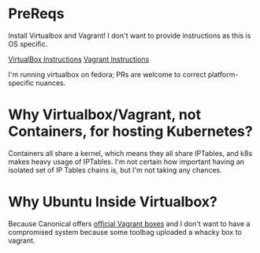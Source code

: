 # PreReqs
Install Virtualbox and Vagrant! I don't want to provide instructions as this is OS specific.

[VirtualBox Instructions](https://www.virtualbox.org/wiki/Downloads) 
[Vagrant Instructions](https://www.vagrantup.com)

I'm running virtualbox on fedora; PRs are welcome to correct platform-specific nuances.

# Why Virtualbox/Vagrant, not Containers, for hosting Kubernetes?
Containers all share a kernel, which means they all share IPTables, and k8s makes heavy usage of IPTables. I'm not certain how important having an isolated set of IP Tables chains is, but I'm not taking any chances.

# Why Ubuntu Inside Virtualbox?
Because Canonical offers [official Vagrant boxes](https://app.vagrantup.com/ubuntu/boxes/focal64) and I don't want to have a compromised system because some toolbag uploaded a whacky box to vagrant.